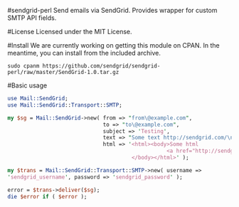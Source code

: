 #sendgrid-perl
Send emails via SendGrid. Provides wrapper for custom SMTP API fields.

#License
Licensed under the MIT License.

#Install
We are currently working on getting this module on CPAN. In the
meantime, you can install from the included archive.

`sudo cpanm
https://github.com/sendgrid/sendgrid-perl/raw/master/SendGrid-1.0.tar.gz` 

#Basic usage
```perl
use Mail::SendGrid;
use Mail::SendGrid::Transport::SMTP;

my $sg = Mail::SendGrid->new( from => "from\@example.com",
                              to => "to\@example.com",
                              subject => 'Testing',
                              text => "Some text http://sendgrid.com/\n",
                              html => '<html><body>Some html
                                                  <a href="http://sendgrid.com">SG</a>
                                       </body></html>' );

my $trans = Mail::SendGrid::Transport::SMTP->new( username =>
'sendgrid_username', password => 'sendgrid_password' );

error = $trans->deliver($sg);
die $error if ( $error );
```

